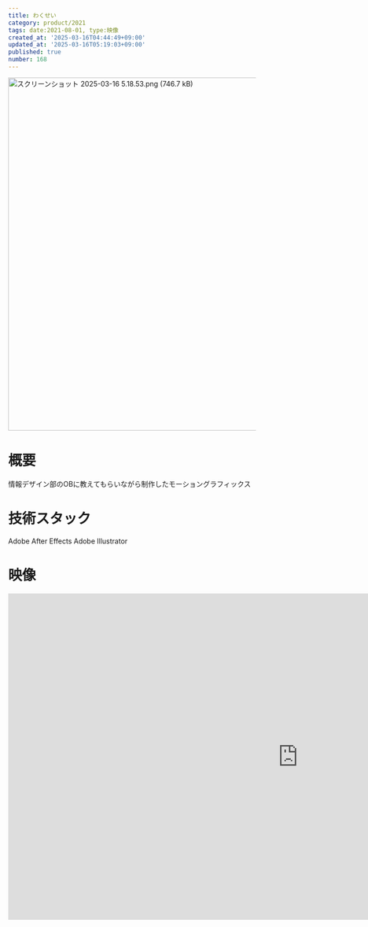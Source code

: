 ```yaml
---
title: わくせい
category: product/2021
tags: date:2021-08-01, type:映像
created_at: '2025-03-16T04:44:49+09:00'
updated_at: '2025-03-16T05:19:03+09:00'
published: true
number: 168
---
```


<img width="717" alt="スクリーンショット 2025-03-16 5.18.53.png (746.7 kB)" src="https://img.esa.io/uploads/production/attachments/21347/2025/03/16/148142/a0fe516d-85fb-44bf-aab1-3f6cf90d60f5.png">

# 概要
情報デザイン部のOBに教えてもらいながら制作したモーショングラフィックス

# 技術スタック
Adobe After Effects
Adobe Illustrator

# 映像
<iframe width="1178" height="663" src="https://www.youtube.com/embed/H8IKKZGSCaI" title="わくせい" frameborder="0" allow="accelerometer; autoplay; clipboard-write; encrypted-media; gyroscope; picture-in-picture; web-share" referrerpolicy="strict-origin-when-cross-origin" allowfullscreen></iframe>

